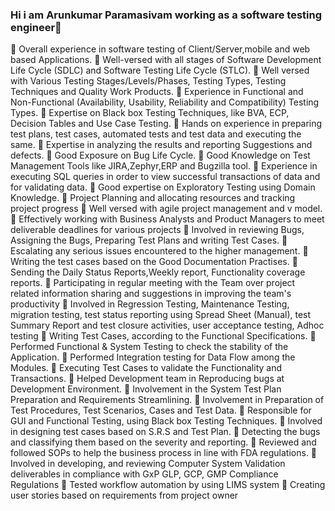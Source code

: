 ### Hi i am Arunkumar Paramasivam working as a software testing engineer🔭
🔭	Overall experience in software testing of Client/Server,mobile and web based Applications.
🔭	Well-versed with all stages of Software Development Life Cycle (SDLC) and Software Testing Life Cycle (STLC).
🔭	Well versed with Various Testing Stages/Levels/Phases, Testing Types, Testing Techniques and Quality Work Products. 
🔭	Experience in Functional and Non-Functional (Availability, Usability, Reliability and Compatibility) Testing Types.
🔭	Expertise on Black box Testing Techniques, like BVA, ECP, Decision Tables and Use Case Testing.
🔭	Hands on experience in preparing test plans, test cases, automated tests and test data and executing the same.
🔭	Expertise in analyzing the results and reporting Suggestions and defects.
🔭	Good Exposure on Bug Life Cycle.
🔭	Good Knowledge on Test Management Tools like JIRA,Zephyr,ERP and Bugzilla tool. 
🔭	Experience in executing SQL queries in order to view successful transactions of data and for validating data.
🔭	Good expertise on Exploratory Testing using Domain Knowledge.
🔭	Project Planning and allocating resources and tracking project progress
🔭	Well versed with agile project management and v model.	
🔭	Effectively working with Business Analysts and Product Managers to meet deliverable deadlines for various projects
🔭	Involved in reviewing Bugs, Assigning the Bugs, Preparing Test Plans and writing Test Cases.
🔭	Escalating any serious issues encountered to the higher management.
🔭	Writing the test cases based on the Good Documentation Practises.
🔭	Sending the Daily Status Reports,Weekly report, Functionality coverage reports.
🔭	Participating in regular meeting with the Team over project related information sharing and suggestions in improving the team's productivity
🔭	Involved in Regression Testing, Maintenance Testing, migration testing, test status reporting using Spread Sheet (Manual), test Summary Report and test closure activities, user acceptance testing, Adhoc testing
🔭	Writing Test Cases, according to the Functional Specifications.
🔭	Performed Functional & System Testing to check the stability of the Application.
🔭	Performed Integration testing for Data Flow among the Modules.
🔭	Executing Test Cases to validate the Functionality and Transactions.
🔭	Helped Development team in Reproducing bugs at Development Environment.
🔭	Involvement in the System Test Plan Preparation and Requirements Streamlining.
🔭	Involvement in Preparation of Test Procedures, Test Scenarios, Cases and Test Data.
🔭	Responsible for GUI and Functional Testing, using Black box Testing Techniques.
🔭	Involved in designing test cases based on S.R.S and Test Plan.
🔭	Detecting the bugs and classifying them based on the severity and reporting.
🔭	Reviewed and followed SOPs to help the business process in line with FDA regulations.
🔭	Involved in developing, and reviewing Computer System Validation deliverables in compliance with  GxP GLP, GCP, GMP Compliance Regulations
🔭	Tested workflow automation by using LIMS system
🔭	Creating user stories based on requirements from project owner


<!--
**arunkumarparamasivam/arunkumarparamasivam** is a ✨ _special_ ✨ repository because its `README.md` (this file) appears on your GitHub profile.

Here are some ideas to get you started:

- 🔭 I’m currently working on ...
- 🌱 I’m currently learning ...
- 👯 I’m looking to collaborate on ...
- 🤔 I’m looking for help with ...
- 💬 Ask me about ...
- 📫 How to reach me: ...
- 😄 Pronouns: ...
- ⚡ Fun fact: ...
-->
